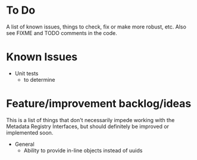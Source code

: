 # To Do

A list of known issues, things to check, fix or make more robust, etc. Also see FIXME and TODO comments in the code.


# Known Issues

* Unit tests
    * to determine


# Feature/improvement backlog/ideas

This is a list of things that don't necessarily impede working with the Metadata Registry Interfaces, but should definitely be improved or implemented soon.

* General
    * Ability to provide in-line objects instead of uuids
    

